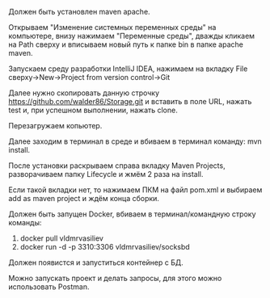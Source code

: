 Должен быть установлен maven apache.

Открываем "Изменение системных переменных среды" на компьютере, внизу нажимаем "Переменные среды", дважды кликаем на Path сверху и вписываем новый путь к папке bin в папке apache maven.

Запускаем среду разработки IntelliJ IDEA, нажимаем на вкладку File сверху->New->Project from version control->Git

Далее нужно скопировать данную строчку https://github.com/walder86/Storage.git и вставить в поле URL, нажать test и, при успешном выполнении, нажать clone.

Перезагружаем копьютер.

Далее заходим в терминал в среде и вбиваем в терминал команду: mvn install.

После установки раскрываем справа вкладку Maven Projects, разворачиваем папку Lifecycle и жмём 2 раза на install.

Если такой вкладки нет, то нажимаем ПКМ на файл pom.xml и выбираем add as maven project и ждём конца сборки.

Должен быть запущен Docker, вбиваем в терминал/командную строку команды:
1) docker pull vldmrvasiliev
2) docker run -d -p 3310:3306 vldmrvasiliev/socksbd

Должен появистся и запуститься контейнер с БД.

Можно запускать проект и делать запросы, для этого можно использовать Postman.